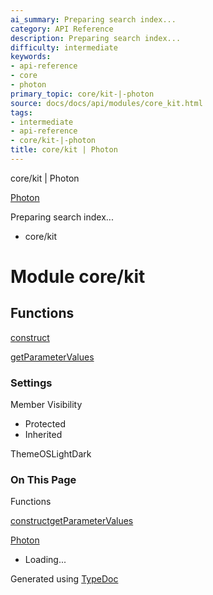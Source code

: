 ```yaml
---
ai_summary: Preparing search index...
category: API Reference
description: Preparing search index...
difficulty: intermediate
keywords:
- api-reference
- core
- photon
primary_topic: core/kit-|-photon
source: docs/docs/api/modules/core_kit.html
tags:
- intermediate
- api-reference
- core/kit-|-photon
title: core/kit | Photon
---
```

core/kit | Photon

[Photon](../index.md)




Preparing search index...

* core/kit

# Module core/kit

## Functions

[construct](../functions/core_kit.construct.md)


[getParameterValues](../functions/core_kit.getParameterValues.md)

### Settings

Member Visibility

* Protected
* Inherited

ThemeOSLightDark

### On This Page

Functions

[construct](#construct)[getParameterValues](#getparametervalues)

[Photon](../index.md)

* Loading...

Generated using [TypeDoc](https://typedoc.org/)
